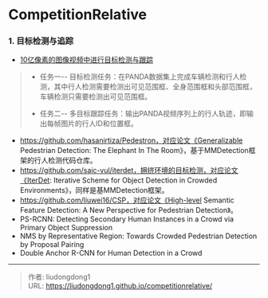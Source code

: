 # CompetitionRelative


### 1. 目标检测与追踪

- [10亿像素的图像视频中进行目标检测与跟踪](https://tianchi.aliyun.com/competition/entrance/531855/introduction)

> - 任务一-- 目标检测任务：在PANDA数据集上完成车辆检测和行人检测，其中行人检测需要检测出可见范围框、全身范围框和头部范围框，车辆检测只需要检测出可见范围框。
>
> - 任务二-- 多目标跟踪任务：输出PANDA视频序列上的行人轨迹，即输出每帧图片的行人ID和位置框。

- https://github.com/hasanirtiza/Pedestron，对应论文《Generalizable Pedestrian Detection: The Elephant In The Room》，基于MMDetection框架的行人检测代码仓库。
- https://github.com/saic-vul/iterdet，拥挤环境的目标检测，对应论文《IterDet: Iterative Scheme for Object Detection in Crowded Environments》，同样是基MMDetection框架。
- https://github.com/liuwei16/CSP，对应论文《High-level Semantic Feature Detection: A New Perspective for Pedestrian Detection》。
- PS-RCNN: Detecting Secondary Human Instances in a Crowd via Primary Object Suppression
- NMS by Representative Region: Towards Crowded Pedestrian Detection by Proposal Pairing
- Double Anchor R-CNN for Human Detection in a Crowd



---

> 作者: liudongdong1  
> URL: https://liudongdong1.github.io/competitionrelative/  

